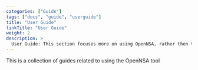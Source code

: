 ```yaml
---
categories: ["Guide"]
tags: ["docs", "guide", "userguide"] 
title: "User Guide"
linkTitle: "User Guide"
weight: 2
description: >
  User Guide: This section focuses more on using OpenNSA, rather then the intricacies of developing, expending on it and developing new features for it.
---
```

This is a collection of guides related to using the OpenNSA tool

